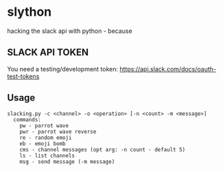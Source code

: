 # slython
hacking the slack api with python - because

## SLACK API TOKEN
You need a testing/development token: https://api.slack.com/docs/oauth-test-tokens

## Usage
```
slacking.py -c <channel> -o <operation> [-n <count> -m <message>]
  commands:
    pw - parrot wave
    pwr - parrot wave reverse
    re - random emoji
    eb - emoji bomb
    cms - channel messages (opt arg: -n count - default 5)
    ls - list channels
    msg - send message (-m message)
```
